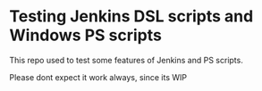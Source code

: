 # Testing Jenkins DSL scripts and Windows PS scripts 
This repo used to test some features of Jenkins and PS scripts. 

Please dont expect it work always, since its WIP
